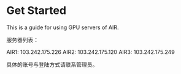 # Get Started

This is a guide for using GPU servers of AIR.

服务器列表：

AIR1: 103.242.175.226
AIR2: 103.242.175.120
AIR3: 103.242.175.249

具体的账号与登陆方式请联系管理员。

<!-- todo 服务器配置说明 -->